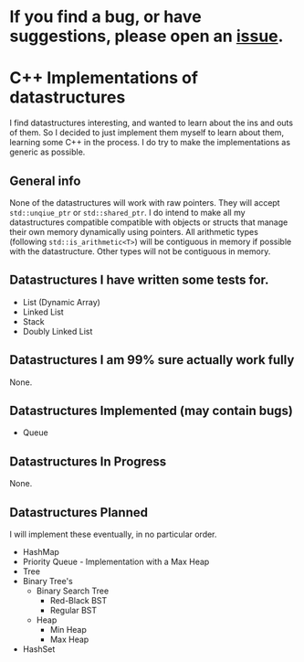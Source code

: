 # If you find a bug, or have suggestions, please open an [issue](https://github.com/zWolv/CPP-Things/issues).

# C++ Implementations of datastructures
I find datastructures interesting, and wanted to learn about the ins and outs of them. So I decided to just implement them myself to learn about them, learning some C++ in the process. I do try to make the implementations as generic as possible.

## General info
None of the datastructures will work with raw pointers. They will accept `std::unqiue_ptr` or `std::shared_ptr`. I do intend to make all my datastructures compatible compatible with objects or structs that manage their own memory dynamically using pointers. All arithmetic types (following `std::is_arithmetic<T>`) will be contiguous in memory if possible with the datastructure. Other types will not be contiguous in memory.


## Datastructures I have written some tests for.
* List (Dynamic Array)
* Linked List
* Stack
* Doubly Linked List
  
## Datastructures I am 99% sure actually work fully
None.

## Datastructures Implemented (may contain bugs)
* Queue

## Datastructures In Progress
None.

## Datastructures Planned
I will implement these eventually, in no particular order.
* HashMap
* Priority Queue - Implementation with a Max Heap
* Tree
* Binary Tree's
  * Binary Search Tree
    * Red-Black BST
    * Regular BST
  * Heap
    * Min Heap
    * Max Heap
* HashSet

